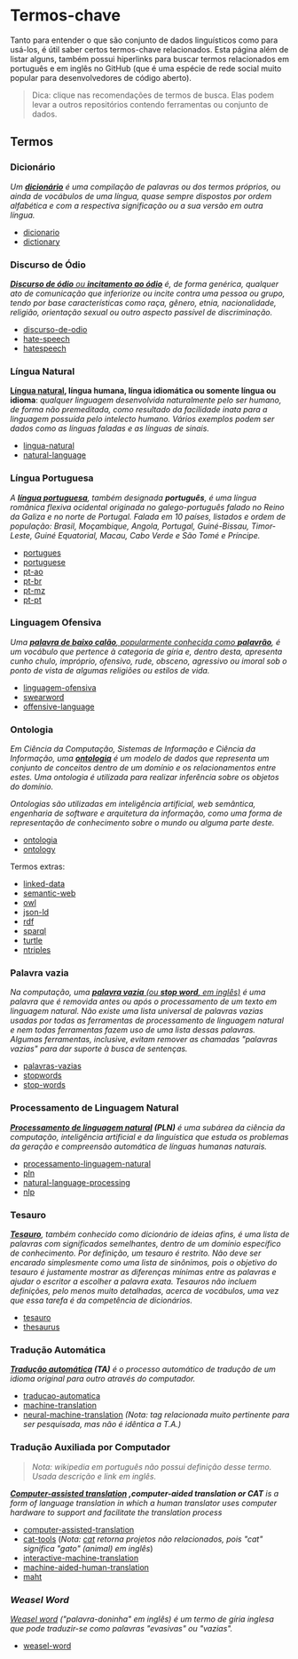 # Termos-chave
Tanto para entender o que são conjunto de dados linguísticos como para usá-los,
é útil saber certos termos-chave relacionados. Esta página além de
listar alguns, também possui hiperlinks para buscar termos relacionados em
português e em inglês no GitHub (que é uma espécie de rede social muito popular
para desenvolvedores de código aberto).

> Dica: clique nas recomendações de termos de busca. Elas podem levar a outros
repositórios contendo ferramentas ou conjunto de dados.

<!--
## Aviso
Essa é uma área multidisciplinar: é natural que até mesmo pesquisadores com doutorado em um
campo de estudo não tenham tempo para entender outros, e que até mesmo nos que
tem experiência haja receio em ter iniciativa e errar. Outro ponto é até mesmo
que a maioria dos conjuntos de dados listados aqui nesse repositório tem origem
em dados direta ou indiretamente obtida a partir de voluntários, como da
Wikipédia, ou mesmo pessoas que não eram boas em entender português, mas que,
naquele momento, a contribuição delas era melhor do que nada.
-->

<!--
Além disso, seja você um programador ou professor de português, entenda que até
mesmo humanos com mais experiência em outra área podem errar em especial quando
a contribuição é um detalhe 
-->

## Termos

### Dicionário

_Um **[dicionário](https://pt.wikipedia.org/wiki/Dicion%C3%A1rio)** é uma
compilação de palavras ou dos termos próprios, ou ainda de vocábulos de uma
língua, quase sempre dispostos por ordem alfabética e com a respectiva
significação ou a sua versão em outra língua._

- [dicionario](https://github.com/topics/dicionario)
- [dictionary](https://github.com/topics/dictionary)

### Discurso de Ódio
_[**Discurso de ódio** ou **incitamento ao ódio**](https://pt.wikipedia.org/wiki/Discurso_de_%C3%B3dio)
é, de forma genérica, qualquer ato de comunicação que inferiorize ou incite
contra uma pessoa ou grupo, tendo por base características como raça, gênero,
etnia, nacionalidade, religião, orientação sexual ou outro aspecto passível
de discriminação._

- [discurso-de-odio](https://github.com/topics/discurso-de-odio)
- [hate-speech](https://github.com/topics/hate-speech)
- [hatespeech](https://github.com/topics/hatespeech)

### Língua Natural

**[Língua natural](https://pt.wikipedia.org/wiki/L%C3%ADngua_natural), língua
humana, língua idiomática ou somente língua ou idioma**: _qualquer linguagem
desenvolvida naturalmente pelo ser humano, de forma não premeditada, como
resultado da facilidade inata para a linguagem possuída pelo intelecto humano.
Vários exemplos podem ser dados como as línguas faladas e as línguas de
sinais._

- [lingua-natural](https://github.com/topics/lingua-natural)
- [natural-language](https://github.com/topics/natural-language)

### Língua Portuguesa
_A **[língua portuguesa](https://pt.wikipedia.org/wiki/L%C3%ADngua_portuguesa)**,
também designada **português**, é uma língua românica flexiva ocidental
originada no galego-português falado no Reino da Galiza e no norte de Portugal.
Falada em 10 países, listados e ordem de população: Brasil, Moçambique, Angola,
Portugal, Guiné-Bissau, Timor-Leste, Guiné Equatorial, Macau, Cabo Verde e
São Tomé e Príncipe._

- [portugues](https://github.com/topics/portugues)
- [portuguese](https://github.com/topics/portuguese)
- [pt-ao](https://github.com/topics/pt-ao)
- [pt-br](https://github.com/topics/pt-br)
- [pt-mz](https://github.com/topics/pt-mz)
- [pt-pt](https://github.com/topics/pt-pt)

### Linguagem Ofensiva
_Uma [**palavra de baixo calão**, popularmente conhecida como **palavrão**](https://pt.wikipedia.org/wiki/Palavra_de_baixo_cal%C3%A3o),
é um vocábulo que pertence à categoria de gíria e, dentro desta, apresenta cunho
chulo, impróprio, ofensivo, rude, obsceno, agressivo ou imoral sob o ponto de
vista de algumas religiões ou estilos de vida._

- [linguagem-ofensiva](https://github.com/topics/linguagem-ofensiva)
- [swearword](https://github.com/topics/swearword)
- [offensive-language](https://github.com/topics/offensive-language)

### Ontologia
_Em Ciência da Computação, Sistemas de Informação e Ciência da Informação, uma
**[ontologia](https://pt.wikipedia.org/wiki/Ontologia_(ci%C3%AAncia_da_computa%C3%A7%C3%A3o))**
é um modelo de dados que representa um conjunto de conceitos dentro de um
domínio e os relacionamentos entre estes. Uma ontologia é utilizada para
realizar inferência sobre os objetos do domínio._

_Ontologias são utilizadas em inteligência artificial, web semântica,
engenharia de software e arquitetura da informação, como uma forma de
representação de conhecimento sobre o mundo ou alguma parte deste._

- [ontologia](https://github.com/topics/ontologia)
- [ontology](https://github.com/topics/ontology)

Termos extras:

- [linked-data](https://github.com/topics/linked-data)
- [semantic-web](https://github.com/topics/semantic-web)
- [owl](https://github.com/topics/owl)
- [json-ld](https://github.com/topics/json-ld)
- [rdf](https://github.com/topics/rdf)
- [sparql](https://github.com/topics/sparql)
- [turtle](https://github.com/topics/turtle)
- [ntriples](https://github.com/topics/ntriples)

### Palavra vazia
_Na computação, uma [**palavra vazia** (ou **stop word**, em inglês)](https://pt.wikipedia.org/wiki/Palavra_vazia)
é uma palavra que é removida antes ou após o processamento de um texto em
linguagem natural. Não existe uma lista universal de palavras vazias usadas por
todas as ferramentas de processamento de linguagem natural e nem todas
ferramentas fazem uso de uma lista dessas palavras. Algumas ferramentas,
inclusive, evitam remover as chamadas "palavras vazias" para dar suporte à busca
de sentenças._

- [palavras-vazias](https://github.com/topics/palavras-vazias)
- [stopwords](https://github.com/topics/stopwords)
- [stop-words](https://github.com/topics/stop-words)

### Processamento de Linguagem Natural
_**[Processamento de linguagem natural](https://pt.wikipedia.org/wiki/Processamento_de_linguagem_natural)
(PLN)** é uma subárea da ciência da computação, inteligência artificial e da
linguística que estuda os problemas da geração e compreensão automática de
línguas humanas naturais._

- [processamento-linguagem-natural](https://github.com/topics/processamento-linguagem-natural)
- [pln](https://github.com/topics/pln)
- [natural-language-processing](https://github.com/topics/natural-language-processing)
- [nlp](https://github.com/topics/nlp)

### Tesauro
_**[Tesauro](https://pt.wikipedia.org/wiki/Tesauro)**, também conhecido como
dicionário de ideias afins, é uma lista de palavras com significados
semelhantes, dentro de um domínio específico de conhecimento. Por definição,
um tesauro é restrito. Não deve ser encarado simplesmente como uma lista de
sinônimos, pois o objetivo do tesauro é justamente mostrar as diferenças mínimas
entre as palavras e ajudar o escritor a escolher a palavra exata. Tesauros não
incluem definições, pelo menos muito detalhadas, acerca de vocábulos, uma vez
que essa tarefa é da competência de dicionários._

- [tesauro](https://github.com/topics/tesauro)
- [thesaurus](https://github.com/topics/thesaurus)

### Tradução Automática
_**[Tradução automática](https://pt.wikipedia.org/wiki/Tradu%C3%A7%C3%A3o_autom%C3%A1tica)
(TA)** é o processo automático de tradução de um idioma original para outro
através do computador._

- [traducao-automatica](https://github.com/topics/traducao-automatica)
- [machine-translation](https://github.com/topics/machine-translation)
- [neural-machine-translation](https://github.com/topics/neural-machine-translation) _(Nota: tag relacionada muito pertinente para ser pesquisada, mas não é idêntica a T.A.)_

### Tradução Auxiliada por Computador
> _Nota: wikipedia em português não possui definição desse termo. Usada
descrição e link em inglês._

_**[Computer-assisted translation](https://en.wikipedia.org/wiki/Computer-assisted_translation)
,computer-aided translation or CAT** is a form of language translation in which a
human translator uses computer hardware to support and facilitate the
translation process_

- [computer-assisted-translation](https://github.com/topics/computer-assisted-translation)
- [cat-tools](https://github.com/topics/cat-tools) (_Nota: [cat](https://github.com/topics/cat) retorna projetos não relacionados, pois "cat" significa "gato" (animal) em inglês_)
- [interactive-machine-translation](https://github.com/topics/interactive-machine-translation)
- [machine-aided-human-translation](https://github.com/topics/machine-aided-human-translation)
- [maht](https://github.com/topics/maht)

### _Weasel Word_
_[Weasel word](https://pt.wikipedia.org/wiki/Weasel_word) ("palavra-doninha"
em inglês) é um termo de gíria inglesa que pode traduzir-se como palavras
"evasivas" ou "vazias"._

- [weasel-word](https://github.com/topics/weasel-word)

